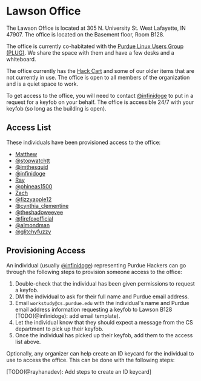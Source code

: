 # Lawson Office

The Lawson Office is located at 305 N. University St. West Lafayette, IN 47907. The office is located on the Basement
floor, Room B128.

The office is currently co-habitated with the [Purdue Linux Users Group (PLUG)](https://purduelug.org/). We share
the space with them and have a few desks and a whiteboard.

The office currently has the [Hack Cart](/events/hack-night/hack-cart.md) and some of our older items
that are not currently in use. The office is open to all members of the organization and is a quiet space to work.

To get access to the office, you will need to contact [@infinidoge](https://github.com/purduehackers/dark-forest/blob/main/people/organizers/infinidoge.md)
to put in a request for a keyfob on your behalf. The office is accessible 24/7 with your keyfob (so long as the
building is open).

## Access List

These individuals have been provisioned access to the office:

- [Matthew](https://github.com/purduehackers/dark-forest/blob/main/people/organizers/hewillyeah.md)
- [@stopwatchtt](https://github.com/purduehackers/dark-forest/blob/main/people/organizers/stopwatchtt.md)
- [@imthesquid](https://github.com/purduehackers/dark-forest/blob/main/people/organizers/imthesquid.md)
- [@infinidoge](https://github.com/purduehackers/dark-forest/blob/main/people/organizers/infinidoge.md)
- [Ray](https://github.com/purduehackers/dark-forest/blob/main/people/organizers/rayhanadev.md)
- [@phineas1500](https://github.com/purduehackers/dark-forest/blob/main/people/organizers/phineas1500.md)
- [Zach](https://github.com/purduehackers/dark-forest/blob/main/people/hack-bishops/iracc__.md)
- [@fizzyapple12](https://github.com/purduehackers/dark-forest/blob/main/people/organizers/fizzyapple12.md)
- [@cynthia_clementine](https://github.com/purduehackers/dark-forest/blob/main/people/hack-bishops/cynthia_clementine.md)
- [@theshadoweevee](https://github.com/purduehackers/dark-forest/blob/main/people/hack-bishops/theshadoweevee.md)
- [@firefoxofficial](https://github.com/purduehackers/dark-forest/blob/main/people/organizers/firefoxofficial.md)
- [@almondman](https://github.com/purduehackers/dark-forest/blob/main/people/hack-bishops/almondman.md)
- [@glitchyfuzzy](https://github.com/purduehackers/dark-forest/blob/main/people/external/glitchyfuzzy.md)

## Provisioning Access

An individual (usually [@infinidoge](https://github.com/purduehackers/dark-forest/blob/main/people/organizers/infinidoge.md))
representing Purdue Hackers can go through the following steps to provision someone access to the office:

1. Double-check that the individual has been given permissions to request a keyfob.
2. DM the individual to ask for their full name and Purdue email address.
3. Email `workstudy@cs.purdue.edu` with the individual's name and Purdue email address information requesting a
   keyfob to Lawson B128 (TODO(@infinidoge): add email template).
4. Let the individual know that they should expect a message from the CS department to pick up their keyfob.
5. Once the individual has picked up their keyfob, add them to the access list above.

Optionally, any organizer can help create an ID keycard for the individual to use to access the office. This can be
done with the following steps:

[TODO(@rayhanadev): Add steps to create an ID keycard]
